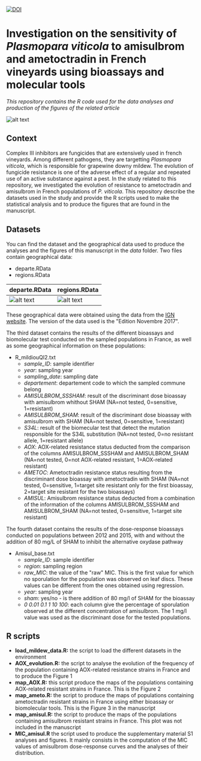 [![DOI](https://zenodo.org/badge/113194524.svg)](https://zenodo.org/badge/latestdoi/113194524)
# Investigation on the sensitivity of *Plasmopara viticola* to amisulbrom and ametoctradin in French vineyards using bioassays and molecular tools
*This repository contains the R code used for the data analyses and production of the figures of the related article*  

![alt text](https://xwozha.db.files.1drv.com/y4mSuQULu970Jf5GnBDqavtyLhJmOPeVlKoA_UQoxH6HL-ywl0eMmxNb7C3_xA9cEiBSke1YD65qrKmw0lqQER1sfw3CdlPEwtYegKz9xDQpTbt5K0SUGSJDxYywFIMK1ZNS2pNNdMvWuL1wRJGXmgXnvZBXFA6sV-gf_wEfAJoe7BMVkBN6sF_j5Bmwur9NUocTggzp9k25bAgKSzvra9srA?width=1584&height=588&cropmode=none)

## Context
Complex III inhibitors are fungicides that are extensively used in french vineyards. Among different pathogens, they are targetting *Plasmopara viticola*, which is responsible for grapewine downy mildew. The evolution of fungicide resistance is one of the adverse effect of a regular and repeated use of an active substance against a pest. In the study related to this repository, we investigated the evolution of resistance to ametoctradin and amisulbrom in French populations of *P. viticola*. This repository describe the datasets used in the study and provide the R scripts used to make the statistical analysis and to produce the figures that are found in the manuscript. 

## Datasets
You can find the dataset and the geographical data used to produce the analyses and the figures of this manuscript in the *data* folder. Two files contain geographical data: 
+ departe.RData
+ regions.RData

|  departe.RData  |  regions.RData  |
|  -------------  |  -------------  |
|  ![alt text](https://xqovha.db.files.1drv.com/y4mJeGFQBu2P37nly83ADc3vqKAMHynSiSIw5B9N0Gyuz4Uv5CWWm8dTYGOBRiRRtYrZaqpzVj-m7tjXDr9FoXnSte7Magct34bm_lID3VC3JZMXmumYeheFN15YjlDRQPmrUFX8DklJ4MAx5YCThctP2A-3WC-gHxZLV2uy5LmfFn9ZrUzztvcZt1BF6iaGf54hzV6_Ztlup5D9_6ifNC10Q?width=256&height=254&cropmode=none) | ![alt text](https://xgouha.db.files.1drv.com/y4mYTK7YsDgwIlYw6rz3j08Wd43zp1ZsXssjSbMkGL-3L4YW7ysn8MqmxecalhwJwvNu_jSRveyFkUTiUXs0FBa5SqpCfF7Gb-AP9jEfn4g3oTqBTQ90UXTe6sqXagD8p0V6m6L0RIW5eRrjxA6wQIbSQ_7dWRAtGCQlKkmLbjjFpH4p2Iw82Vfh_0ydNxFtiJhtt9v3KC-_wq7RLTWSlBi-w?width=256&height=253&cropmode=none) |


These geographical data were obtained using the data from the [IGN website](http://professionnels.ign.fr/adminexpress). The version of the data used is the "Edition Novembre 2017". 

The third dataset contains the results of the different bioassays and biomolecular test conducted on the sampled populations in France, as well as some geographical information on these populations: 
+ R_mildiouQI2.txt
  + *sample_ID*: sample identifier
  + *year*: sampling year
  + *sampling_date*: sampling date
  + *departement*: departement code to which the sampled commune belong
  + *AMISULBROM_SSSHAM*: result of the discriminant dose bioassay with amisulbrom whithout SHAM (NA=not tested, 0=sensitive, 1=resistant)
  + *AMISULBROM_SHAM*: result of the discriminant dose bioassay with amisulbrom with SHAM (NA=not tested, 0=sensitive, 1=resistant)
  + *S34L*: result of the biomecular test that detect the mutation responsible for the S34L substitution (NA=not tested, 0=no resistant allele, 1=resistant allele)
  + *AOX*: AOX-related resistance status deducted from the comparison of the columns AMISULBROM_SSSHAM and AMISULBROM_SHAM (NA=not tested, 0=not AOX-related resistant, 1=AOX-related resistant)
  + *AMETOC*: Ametoctradin resistance status resulting from the discriminant dose bioassay with ametoctradin with SHAM (NA=not tested, 0=sensitive, 1=target site resistant only for the first bioassay, 2=target site resistant for the two bioassays)
  + *AMISUL*: Amisulbrom resistance status deducted from a combination of the information of the columns AMISULBROM_SSSHAM and AMISULBROM_SHAM (NA=not tested, 0=sensitive, 1=target site resistant)

The fourth dataset contains the results of the dose-response bioassays conducted on populations between 2012 and 2015, with and without the addition of 80 mg/L of SHAM to inhibit the alternative oxydase pathway
+ Amisul_base.txt
  + *sample_ID*: sample identifier
  + *region*: sampling region
  + *raw_MIC*: the value of the "raw" MIC. This is the first value for which no sporulation for the population was observed on leaf discs. These values can be different from the ones obtained using regression. 
  + *year*: sampling year
  + *sham*: yes/no - is there addition of 80 mg/l of SHAM for the bioassay
  + *0	0.01	0.1	1	10	100*: each column give the percentage of sporulation observed at the different concentration of amisulbrom. The 1 mg/l value was used as the discriminant dose for the tested populations. 

## R scripts
+ **load_mildew_data.R:** the script to load the different datasets in the environment
+ **AOX_evolution.R:** the script to analyse the evolution of the frequency of the population containing AOX-related resistance strains in France and to produce the Figure 1
+ **map_AOX.R:** this script produce the maps of the populations containing AOX-related resistant strains in France. This is the Figure 2
+ **map_ameto.R:** the script to produce the maps of populations containing  ametoctradin resistant strains in France using either bioassay or biomolecular tools. This is the Figure 3 in the manuscript
+ **map_amisul.R:** the script to produce the maps of the populations containing amisulbrom resistant strains in France. This plot was not included in the manuscript
+ **MIC_amisul.R** the script used to produce the supplementary material S1 analyses and figures. It mainly consists in the computation of the MIC values of amisulbrom dose-response curves and the analyses of their distribution. 


